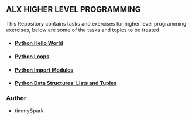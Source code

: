  ## ALX HIGHER LEVEL PROGRAMMING

  This Repository contains tasks and exercises for higher level programming exercises, below are some of the tasks and topics to be treated

- #### [Python Hello World](https://github.com/timmySpark/alx-higher_level_programming/tree/master/0x00-python-hello_world)

- #### [Python Loops](https://github.com/timmySpark/alx-higher_level_programming/tree/master/0x01-python-if_else_loops_functions)

- #### [Python Import Modules](https://github.com/timmySpark/alx-higher_level_programming/tree/master/0x02-python-import_modules)

- #### [Python Data Structures: Lists and Tuples](https://github.com/timmySpark/alx-higher_level_programming/tree/master/0x03-python-data_structures)



### Author
- timmySpark

